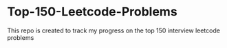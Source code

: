 # Top-150-Leetcode-Problems
This repo is created to track my progress on the top 150 interview leetcode problems
